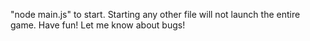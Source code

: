 "node main.js" to start. 
Starting any other file will not launch the entire game. 
Have fun!
Let me know about bugs!

